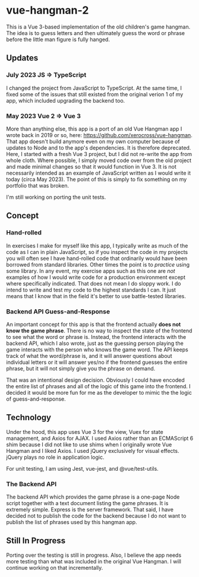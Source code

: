 # vue-hangman-2

This is a Vue 3-based implementation of the old children's game
hangman. The idea is to guess letters and then ultimately guess
the word or phrase before the little man figure is fully hanged.

## Updates


### July 2023 JS => TypeScript

I changed the project from JavaScript to TypeScript. At the same time,
I fixed some of the issues that still existed from the original verion 1
of my app, which included upgrading the backend too.

### May 2023 Vue 2 => Vue 3

More than anything else, this app is a port of an old Vue Hangman app I wrote
back in 2019 or so, here: https://github.com/xerocross/vue-hangman.
That app doesn't build anymore even on my own computer because of
updates to Node and to the app's dependencies. It is therefore deprecated. 
Here, I started with a fresh Vue 3 project, but I did not re-write the app from whole cloth. Where possible, I 
simply moved code over from the old project and made minimal changes so that it would 
function in Vue 3. It is not necessarily intended as an example of JavaScript 
written as I would write it today (circa May 2023). The point of this is 
simply to fix something on my portfolio that was broken.

I'm still working on porting the unit tests.


## Concept

### Hand-rolled

In exercises I make for myself like this app, I typically write 
as much of the code as I can in plain JavaScript, so if you inspect 
the code in my projects you will often see I have hand-rolled 
code that ordinarily would have been borrowed from standard 
libraries. Other times the point is to *practice* using some
library. In any event, my exercise apps such as this one are *not* 
examples of how I would write code for a production environment 
except where specifically indicated. That does not mean I do sloppy 
work. I do intend to write and
test my code to the highest standards I can. It just means that
I know that in the field it's better to use battle-tested 
libraries.

### Backend API Guess-and-Response

An important concept for this app is that the frontend actually
**does not know the game phrase**. There is no way to inspect the state
of the frontend to see what the word or phrase is. Instead, the
frontend interacts with the backend API, which I also wrote, 
just as the guessing person playing the game interacts with the 
person who knows the game word. The API keeps track of what the 
word/phrase is, and it
will answer questions about individual letters or it will answer
yes/no if the frontend
guesses the entire phrase, but it will not simply give you the
phrase on demand.

That was an intentional design decision. Obviously I could have
encoded the entire list of phrases and all of the logic of this
game into the frontend. I decided it would be more fun for me as
the developer to mimic the the logic of guess-and-response.

## Technology

Under the hood, this app uses Vue 3 for the view, Vuex for state 
management, and Axios for AJAX. I used Axios rather than an ECMAScript 
6 shim because I did not like to use shims when I originally wrote 
Vue Hangman and I liked Axios. I used jQuery exclusively for visual 
effects. jQuery plays no role in application logic.

For unit testing, I am using Jest, vue-jest, and @vue/test-utils.

### The Backend API

The backend API which provides the game phrase is a one-page Node
script together with a text document listing the game phrases. It
is extremely simple. Express is the server framework. That said,
I have decided not to publish the code for the backend because 
I do not want to 
publish the list of phrases used by this hangman app.

## Still In Progress

Porting over the testing is still in progress. Also, I believe the
app needs more testing than what was included in the original Vue
Hangman. I will continue working on that incrementally.